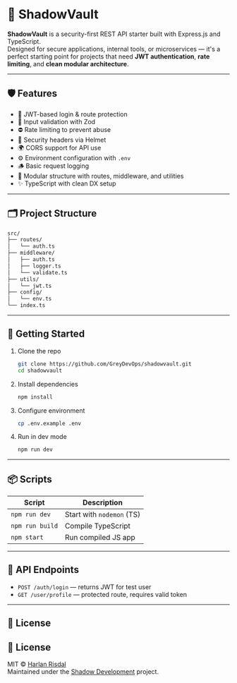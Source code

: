 # 🔐 ShadowVault

**ShadowVault** is a security-first REST API starter built with Express.js and TypeScript.  
Designed for secure applications, internal tools, or microservices — it's a perfect starting point for projects that need **JWT authentication**, **rate limiting**, and **clean modular architecture**.

---

## 🛡 Features

- 🔐 JWT-based login & route protection  
- 🧱 Input validation with Zod  
- ⛔ Rate limiting to prevent abuse  
- 🧠 Security headers via Helmet  
- 🌍 CORS support for API use  
- ⚙️ Environment configuration with `.env`  
- 🪵 Basic request logging  
- 🧩 Modular structure with routes, middleware, and utilities  
- ✨ TypeScript with clean DX setup

---

## 🗂 Project Structure

```txt
src/
├── routes/
│   └── auth.ts
├── middleware/
│   ├── auth.ts
│   ├── logger.ts
│   └── validate.ts
├── utils/
│   └── jwt.ts
├── config/
│   └── env.ts
└── index.ts
```

---

## 🚀 Getting Started

1. Clone the repo  
   ```bash
   git clone https://github.com/GreyDevOps/shadowvault.git
   cd shadowvault
   ```

2. Install dependencies  
   ```bash
   npm install
   ```

3. Configure environment  
   ```bash
   cp .env.example .env
   ```

4. Run in dev mode  
   ```bash
   npm run dev
   ```

---

## 📦 Scripts

| Script         | Description               |
|----------------|---------------------------|
| `npm run dev`  | Start with `nodemon` (TS) |
| `npm run build`| Compile TypeScript        |
| `npm start`    | Run compiled JS app       |

---

## 🧪 API Endpoints

- `POST /auth/login` — returns JWT for test user  
- `GET /user/profile` — protected route, requires valid token

---

## 📄 License

## 📄 License

MIT © [Harlan Risdal](https://github.com/Shadows-Development)  
Maintained under the [Shadow Development](https://github.com/Shadows-Development) project.

